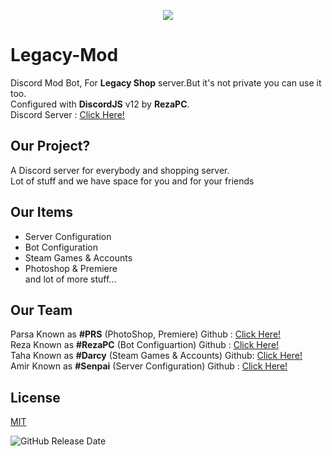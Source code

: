 <p align="center">
  <img src="https://user-images.githubusercontent.com/55673202/166629813-0e202529-2819-420c-90fa-c9e67ae73d3d.png" />
</p>

# Legacy-Mod
Discord Mod Bot, For **Legacy Shop** server.But it's not private you can use it too.<br>
Configured with **DiscordJS** v12 by **RezaPC**.<br>
Discord Server : [Click Here!](https://discord.gg/SHtAUnGDVD)

## Our Project?
A Discord server for everybody and shopping server.<br>
Lot of stuff and we have space for you and for your friends

## Our Items

- Server Configuration
- Bot Configuration
- Steam Games & Accounts
- Photoshop & Premiere<br>
and lot of more stuff...

## Our Team
Parsa Known as **#PRS** (PhotoShop, Premiere) Github : [Click Here!](https://github.com/parsa8585)<br>
Reza Known as **#RezaPC** (Bot Configuartion) Github : [Click Here!](https://github.com/Reza-PC)<br>
Taha Known as **#Darcy** (Steam Games & Accounts) Github: [Click Here!](https://github.com/TahaDarcy)<br>
Amir Known as **#Senpai** (Server Configuration) Github : [Click Here!](https://github.com/3enpai0)<br>

## License
[MIT](https://choosealicense.com/licenses/mit/)

![GitHub Release Date](https://img.shields.io/github/release-date/Reza-PC/Legacy-Mod)
